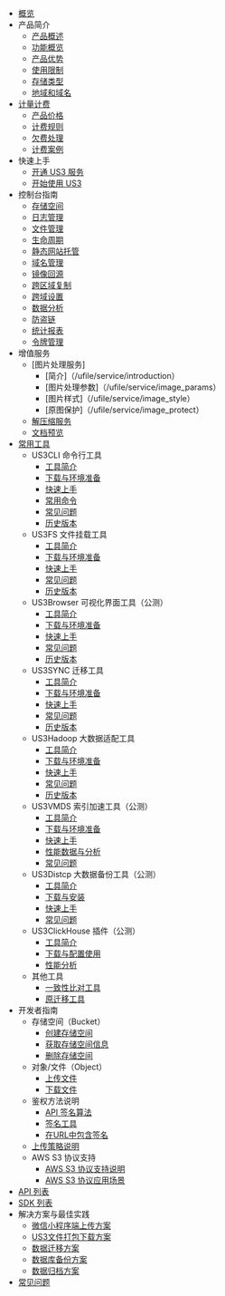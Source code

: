 
* [概览](/ufile/README)
* 产品简介
    * [产品概述](/ufile/introduction/concept)
    * [功能概览](/ufile/introduction/functions)
    * [产品优势](/ufile/introduction/advantages)
    * [使用限制](/ufile/introduction/limit)
    * [存储类型](/ufile/introduction/storage_type)
    * [地域和域名](/ufile/introduction/region)
* [计量计费](/ufile/bill/new)
    * [产品价格](/ufile/bill/billing)
    * [计费规则](/ufile/bill/directions)
    * [欠费处理](/ufile/bill/arrears)
    * [计费案例](/ufile/bill/case)
* 快速上手
    * [开通 US3 服务](/ufile/quick/start_service)
    * [开始使用 US3](/ufile/quick/quick_start)
* 控制台指南
    * [存储空间](/ufile/guide/space)
    * [日志管理](/ufile/guide/logging)
    * [文件管理](/ufile/guide/management)
    * [生命周期](/ufile/guide/lifecycle)
	* [静态网站托管](/ufile/guide/static_websit_hosring)
    * [域名管理](/ufile/guide/domain)
    * [镜像回源](/ufile/guide/mirror)
    * [跨区域复制](/ufile/guide/multisite)
    * [跨域设置](/ufile/guide/cors)
    * [数据分析](/ufile/guide/analyze)
    * [防盗链](/ufile/guide/referer)
    * [统计报表](/ufile/guide/dashboard)
    * [令牌管理](/ufile/guide/token)
* 增值服务
    * [图片处理服务]
       * [简介]（/ufile/service/introduction）
       * [图片处理参数]（/ufile/service/image_params）
       * [图片样式]（/ufile/service/image_style）
       * [原图保护]（/ufile/service/image_protect）
    * [解压缩服务](/ufile/service/zip)
    * [文档预览](/ufile/service/doc_preview)
* [常用工具](/ufile/tools/introduction)
    * US3CLI 命令行工具
        * [工具简介](/ufile/tools/us3cli/introduction)
        * [下载与环境准备](/ufile/tools/us3cli/prepare)
        * [快速上手](/ufile/tools/us3cli/quickaccess)
        * [常用命令](/ufile/tools/us3cli/command)
        * [常见问题](/ufile/tools/us3cli/questions)
        * [历史版本](/ufile/tools/us3cli/ReleaseNote)
    * US3FS 文件挂载工具
        * [工具简介](/ufile/tools/us3fs/introduction)
        * [下载与环境准备](/ufile/tools/us3fs/prepare)
        * [快速上手](/ufile/tools/us3fs/quickaccess)
        * [常见问题](/ufile/tools/us3fs/questions)
        * [历史版本](/ufile/tools/us3fs/ReleaseNote)
	* US3Browser 可视化界面工具（公测）
		* [工具简介](/ufile/tools/us3Browser/introduction)
		* [下载与环境准备](/ufile/tools/us3Browser/prepare)
		* [快速上手](/ufile/tools/us3Browser/quickaccess)
		* [常见问题](/ufile/tools/us3Browser/questions)
        * [历史版本](/ufile/tools/us3Browser/ReleaseNote)
    * US3SYNC 迁移工具
        * [工具简介](/ufile/tools/us3sync/introduction)
        * [下载与环境准备](/ufile/tools/us3sync/prepare)
        * [快速上手](/ufile/tools/us3sync/quickaccess)
        * [常见问题](/ufile/tools/us3sync/questions)
        * [历史版本](/ufile/tools/us3sync/ReleaseNote)
    * US3Hadoop 大数据适配工具
        * [工具简介](/ufile/tools/us3hadoop/introduction)
        * [下载与环境准备](/ufile/tools/us3hadoop/prepare)
        * [快速上手](/ufile/tools/us3hadoop/quickaccess)
        * [常见问题](/ufile/tools/us3hadoop/questions)
        * [历史版本](/ufile/tools/us3hadoop/ReleaseNote)
    * US3VMDS 索引加速工具（公测）
        * [工具简介](/ufile/tools/us3vmds/introduction)
        * [下载与环境准备](/ufile/tools/us3vmds/prepare)
        * [快速上手](/ufile/tools/us3vmds/quickaccess)
        * [性能数据与分析](/ufile/tools/us3vmds/testdata)
        * [常见问题](/ufile/tools/us3vmds/questions)
    * US3Distcp 大数据备份工具（公测）
        * [工具简介](/ufile/tools/us3distcp/introduction)
        * [下载与安装](/ufile/tools/us3distcp/prepare)
        * [快速上手](/ufile/tools/us3distcp/quickaccess)
        * [常见问题](/ufile/tools/us3distcp/questions)
    * US3ClickHouse 插件（公测）
        * [工具简介](/ufile/tools/us3clickhouse/introduction)
        * [下载与配置使用](/ufile/tools/us3clickhouse/prepare)
        * [性能分析](/ufile/tools/us3clickhouse/testdata)
    * 其他工具
        * [一致性比对工具](/ufile/tools/tools/consistency)
        * [原迁移工具](/ufile/tools/tools/ufile_import)
* 开发者指南
    * 存储空间（Bucket）
        * [创建存储空间](/ufile/guide/bucket/devguide)
        * [获取存储空间信息](/ufile/guide/bucket/describe)
        * [删除存储空间](/ufile/guide/bucket/delete)
    * 对象/文件（Object）
        * [上传文件](/ufile/guide/file/put)
        * [下载文件](/ufile/guide/file/download)
    * 鉴权方法说明
        * [API 签名算法](/ufile/api/authorization)
        * [签名工具](/ufile/api/authorization-tool)
	    * [在URL中包含签名](/ufile/api/authorization-url)
    * [上传策略说明](/ufile/putpolicy)
    * AWS S3 协议支持
        * [AWS S3 协议支持说明](/ufile/s3/s3_introduction)
        * [AWS S3 协议应用场景](/ufile/s3/s3_application)
* [API 列表](/ufile/api_reference)
* [SDK 列表](/ufile/tools/sdk)
* 解决方案与最佳实践
	* [微信小程序端上传方案](/ufile/solutions/smallprogram)
	* [US3文件打包下载方案](/ufile/solutions/PackageDownload)
	* [数据迁移方案](/ufile/solutions/emigration)
    * [数据库备份方案](/ufile/solutions/backup)
    * [数据归档方案](/ufile/solutions/archive)
* [常见问题](/ufile/faq)



